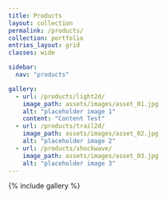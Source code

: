 ```yaml
---
title: Products
layout: collection
permalink: /products/
collection: portfolio
entries_layout: grid
classes: wide

sidebar: 
  nav: "products"

gallery:
  - url: /products/light2d/
    image_path: assets/images/asset_01.jpg
    alt: "placeholder image 1"
    content: "Content Test"
  - url: /products/trail2d/
    image_path: assets/images/asset_02.jpg
    alt: "placeholder image 2"
  - url: /products/shockwave/
    image_path: assets/images/asset_03.jpg
    alt: "placeholder image 3"
---
```


{% include gallery %}